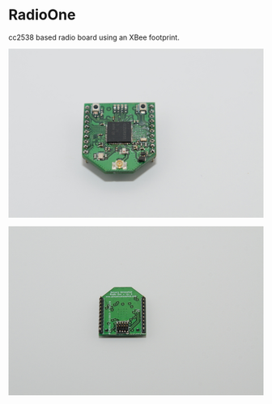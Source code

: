 # RadioOne
cc2538 based radio board using an XBee footprint.

![RadioOne](Images/DSC_5430.JPG)

![RadioOne](Images/DSC_5437.JPG)
